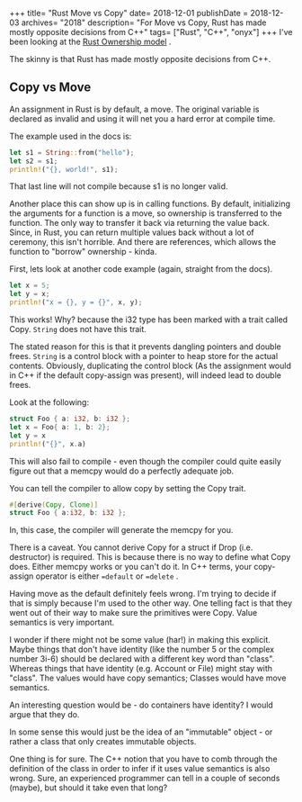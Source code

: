 +++
title= "Rust Move vs Copy"
date= 2018-12-01
publishDate = 2018-12-03
archives= "2018"
description= "For Move vs Copy, Rust has made mostly opposite decisions from C++"
tags= ["Rust", "C++", "onyx"]
+++
I've been looking at the [Rust Ownership model](https://doc.rust-lang.org/book/2018-edition/ch04-01-what-is-ownership.html) .

The skinny is that Rust has made mostly opposite decisions from C++.

## Copy vs Move

An assignment in Rust is by default, a move. The original variable is declared as invalid and using it will net you a hard error at compile time.

The example used in the docs is:

```rust
let s1 = String::from("hello");
let s2 = s1;
println!("{}, world!", s1);
```

That last line will not compile because s1 is no longer valid.

Another place this can show up is in calling functions. By default, initializing the arguments for a function is a move, so ownership is transferred to the function. The only way to transfer it back via returning the value back. Since, in Rust, you can return multiple values back without a lot of ceremony, this isn't horrible. And there are references, which allows the function to "borrow" ownership - kinda.

First, lets look at another code example (again, straight from the docs).

```rust
let x = 5;
let y = x;
println!("x = {}, y = {}", x, y);
```

This works! Why? because the i32 type has been marked with a trait called Copy. `String` does not have this trait.

The stated reason for this is that it prevents dangling pointers and double frees. `String` is a control block with a pointer to heap store for the actual contents. Obviously, duplicating the control block (As the assignment would in C++ if the default copy-assign was present), will indeed lead to double frees.

Look at the following:

```rust
struct Foo { a: i32, b: i32 };
let x = Foo{ a: 1, b: 2};
let y = x
println!("{}", x.a)
```

This will also fail to compile - even though the compiler could quite easily figure out that a memcpy would do a perfectly adequate job.

You can tell the compiler to allow copy by setting the Copy trait.

```rust
#[derive(Copy, Clone)]
struct Foo { a:i32, b: i32 };
```

In, this case, the compiler will generate the memcpy for you.

There is a caveat. You cannot derive Copy for a struct if Drop (i.e. destructor) is required. This is because there is no way to define what Copy does. Either memcpy works or you can't do it. In C++ terms, your copy-assign operator is either `=default` or `=delete` .

Having move as the default definitely feels wrong. I'm trying to decide if that is simply because I'm used to the other way. One telling fact is that they went out of their way to make sure the primitives were Copy. Value semantics is very important.

I wonder if there might not be some value (har!) in making this explicit. Maybe things that don't have identity (like the number 5 or the complex number 3i-6) should be declared with a different key word than "class". Whereas things that have identity (e.g. Account or File) might stay with "class". The values would have copy semantics; Classes would have move semantics.

An interesting question would be - do containers have identity? I would argue that they do.

In some sense this would just be the idea of an "immutable" object - or rather a class that only creates immutable objects.

One thing is for sure. The C++ notion that you have to comb through the definition of the class in order to infer if it uses value semantics is also wrong. Sure, an experienced programmer can tell in a couple of seconds (maybe), but should it take even that long?
